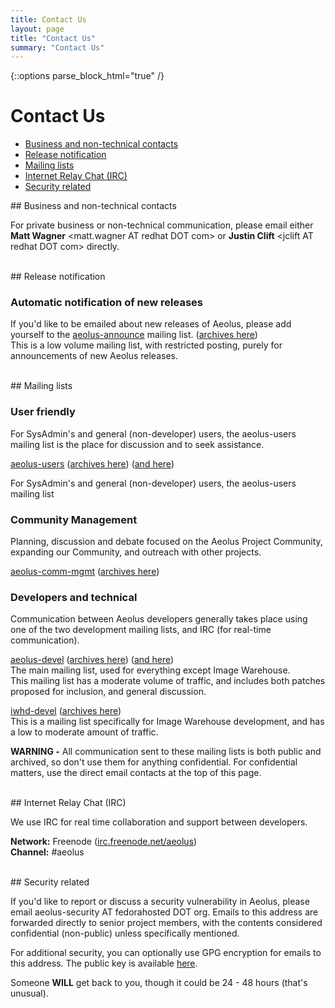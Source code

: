 ```yaml
---
title: Contact Us
layout: page
title: "Contact Us"
summary: "Contact Us"
---
```

{::options parse_block_html="true" /}

Contact Us
==========

-   [Business and non-technical contacts](#business)
-   [Release notification](#release)
-   [Mailing lists](#maillists)
-   [Internet Relay Chat (IRC)](#irc)
-   [Security related](#security)

<div class="section-grouping">
## Business and non-technical contacts

For private business or non-technical communication, please email either
**Matt Wagner** \<matt.wagner AT redhat DOT com\> or **Justin Clift**
\<jclift AT redhat DOT com\> directly.
</div>
<br />

<div class="section-grouping">
## Release notification

### Automatic notification of new releases

If you'd like to be emailed about new releases of Aeolus, please add
yourself to the
[aeolus-announce](https://lists.fedorahosted.org/mailman/listinfo/aeolus-announce)
mailing list. ([archives
here](https://lists.fedorahosted.org/pipermail/aeolus-announce/))  
This is a low volume mailing list, with restricted posting, purely for
announcements of new Aeolus releases.
</div>
<br />

<div class="section-grouping">
## Mailing lists

### User friendly

For SysAdmin's and general (non-developer) users, the aeolus-users mailing list
is the place for discussion and to seek assistance.

[aeolus-users](https://lists.fedorahosted.org/mailman/listinfo/aeolus-users)
([archives
here](http://news.gmane.org/group/gmane.comp.cloud.aeolus.user)) ([and
here](https://lists.fedorahosted.org/pipermail/aeolus-users/))

For SysAdmin's and general (non-developer) users, the aeolus-users mailing list

### Community Management

Planning, discussion and debate focused on the Aeolus Project Community,
expanding our Community, and outreach with other projects.

[aeolus-comm-mgmt](https://lists.fedorahosted.org/mailman/listinfo/aeolus-comm-mgmt)
([archives here](https://lists.fedorahosted.org/pipermail/aeolus-comm-mgmt/))

### Developers and technical

Communication between Aeolus developers generally takes place using one of the
two development mailing lists, and IRC (for real-time communication).

[aeolus-devel](https://lists.fedorahosted.org/mailman/listinfo/aeolus-devel)
([archives
here](http://news.gmane.org/group/gmane.comp.cloud.aeolus.devel)) ([and
here](https://lists.fedorahosted.org/pipermail/aeolus-devel/))  
The main mailing list, used for everything except Image Warehouse.  
This mailing list has a moderate volume of traffic, and includes both
patches proposed for inclusion, and general discussion.

[iwhd-devel](https://lists.fedorahosted.org/mailman/listinfo/iwhd-devel)
([archives here](https://lists.fedorahosted.org/pipermail/iwhd-devel/))  
This is a mailing list specifically for Image Warehouse development,
and has a low to moderate amount of traffic.

**WARNING -** All communication sent to these mailing lists is both public and
archived, so don't use them for anything confidential. For confidential
matters, use the direct email contacts at the top of this page.
</div>
<br />

<div class="section-grouping">
## Internet Relay Chat (IRC)

We use IRC for real time collaboration and support between developers.

**Network:** Freenode ([irc.freenode.net/aeolus](irc://irc.freenode.net/aeolus))  
**Channel:** #aeolus
</div>
<br />

<div class="section-grouping">
## Security related

If you'd like to report or discuss a security vulnerability in Aeolus,
please email aeolus-security AT fedorahosted DOT org. Emails to this
address are forwarded directly to senior project members, with the
contents considered confidential (non-public) unless specifically
mentioned.

For additional security, you can optionally use GPG encryption for
emails to this address. The public key is available
[here](keys/aeolus-security-public-gpg-key.asc "Aeolus-security public GPG key").

Someone **WILL** get back to you, though it could be 24 - 48 hours
(that's unusual).
</div>
